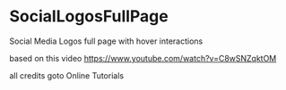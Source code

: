 # SocialLogosFullPage
Social Media Logos full page with hover interactions

based on this video 
https://www.youtube.com/watch?v=C8wSNZqktOM

all credits goto Online Tutorials

